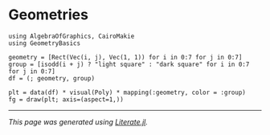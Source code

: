 # Geometries

````@example geometries
using AlgebraOfGraphics, CairoMakie
using GeometryBasics

geometry = [Rect(Vec(i, j), Vec(1, 1)) for i in 0:7 for j in 0:7]
group = [isodd(i + j) ? "light square" : "dark square" for i in 0:7 for j in 0:7]
df = (; geometry, group)

plt = data(df) * visual(Poly) * mapping(:geometry, color = :group)
fg = draw(plt; axis=(aspect=1,))
````

---

*This page was generated using [Literate.jl](https://github.com/fredrikekre/Literate.jl).*

